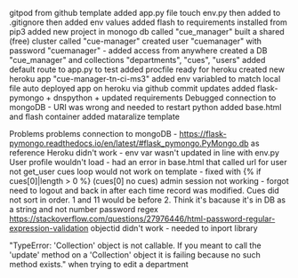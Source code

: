 gitpod from github template
added app.py file
touch env.py then added to .gitignore then added env values 
added flash to requirements installed from pip3
added new project in monogo db called "cue_manager"
built a shared (free) cluster called "cue-manager"
created user "cuemanager" with password "cuemanager" - added access from anywhere
created a DB "cue_manager" and collections "departments", "cues", "users"
added default route to app.py to test 
added procfile ready for heroku
created new heroku app "cue-manager-tn-ci-ms3"
added env variabled to match local file
auto deployed app on heroku via github commit updates
added flask-pymongo + dnspython + updated requirements
Debugged connection to mongoDB - URI was wrong and needed to restart python
added base.html and flash container
added mataralize template


Problems
problems connection to mongoDB - https://flask-pymongo.readthedocs.io/en/latest/#flask_pymongo.PyMongo.db as reference
Heroku didn't work - env var wasn't updated in line with env.py
User profile wouldn't load - had an error in base.html that called url for user not get_user
cues loop would not work on template - fixed with {% if cues[0]|length > 0 %} (cues[0] no cues)
admin session not working - forgot need to logout and back in after each time record was modified.
Cues did not sort in order. 1 and 11 would be before 2. Think it's bacause it's in DB as a string and not number
password regex https://stackoverflow.com/questions/27976446/html-password-regular-expression-validation
objectid didn't work - needed to inport library

"TypeError: 'Collection' object is not callable. If you meant to call the 'update' method on a 'Collection' object it is failing because no such method exists." when trying to edit a department